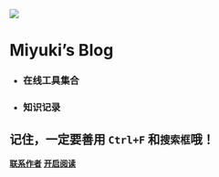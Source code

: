 ![](https://cdn.jsdelivr.net/gh/Miyuki7/image-host/blog-imgcoverimg.jpg)

# **Miyuki’s Blog** #

- ### 在线工具集合

- ### 知识记录

## 记住，一定要善用 `Ctrl+F` 和`搜索框`哦！

[**联系作者**](https://github.com/Miyuki7)
[**开启阅读**](README.md)

